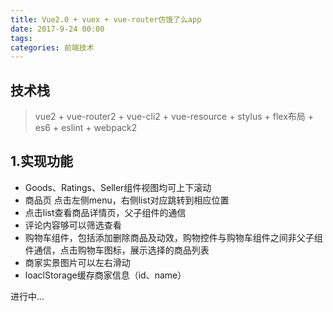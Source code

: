 ```yaml
---
title: Vue2.0 + vuex + vue-router仿饿了么app
date: 2017-9-24 00:00
tags: 
categories: 前端技术
---
```


## 技术栈
>  vue2 + vue-router2 + vue-cli2 + vue-resource + stylus + flex布局 + es6 + eslint + webpack2 

## 1.实现功能
+  Goods、Ratings、Seller组件视图均可上下滚动
+   商品页 点击左侧menu，右侧list对应跳转到相应位置
+  点击list查看商品详情页，父子组件的通信
+   评论内容够可以筛选查看
+   购物车组件，包括添加删除商品及动效，购物控件与购物车组件之间非父子组件通信，点击购物车图标，展示选择的商品列表
+  商家实景图片可以左右滑动 
+   loaclStorage缓存商家信息（id、name）
<!-- more -->

进行中...